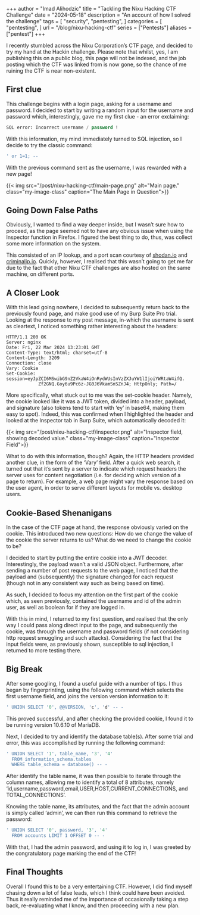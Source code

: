 +++
author = "Imad Alihodzic"
title = "Tackling the Nixu Hacking CTF Challenge"
date = "2024-05-18"
description = "An account of how I solved the challenge"
tags = [
    "security",
    "pentesting",
]
categories = [
    "pentesting",
]
url = "/blog/nixu-hacking-ctf"
series = ["Pentests"]
aliases = ["pentest"]
+++

I recently stumbled across the Nixu Corporation’s CTF page, and decided to try my hand at the Hackin challenge. 
Please note that whilst, yes, I am publishing this on a public blog, this page will not be indexed, and the job posting which the CTF was linked from is now gone, so the chance of me ruining the CTF is near non-existent.

<!--more-->
## First clue
This challenge begins with a login page, asking for a username and password. I decided to start by writing a random input for the username and password which, interestingly, gave me my first clue - an error exclaiming:

``` SQL
SQL error: Incorrect username / password !
```
With this information, my mind immediately turned to SQL injection, so I decide to try the classic command:
 
``` SQL
' or 1=1; --
```
With the previous command sent as the username, I was rewarded with a new page! 

{{< img src="/post/nixu-hacking-ctf/main-page.png" alt="Main page." class="my-image-class" caption="The Main Page in Question">}}


## Going Down False Paths

Obviously, I wanted to find a way deeper inside, but I wasn’t sure how to proceed, as the page seemed not to have any obvious issue when using the Inspector function in Firefox. I figured the best thing to do, thus, was collect some more information on the system. 

This consisted of an IP lookup, and a port scan courtesy of [shodan.io](https://www.shodan.io) and [criminalip.io](https://www.criminalip.io). Quickly, however, I realised that this wasn’t going to get me far due to the fact that other Nixu CTF challenges are also hosted on the same machine, on different ports. 

## A Closer Look 
With this lead going nowhere, I decided to subsequently return back to the previously found page, and make good use of my Burp Suite Pro trial. Looking at the response to my post message, in-which the username is sent as cleartext, I noticed something rather interesting about the headers: 

``` http 
HTTP/1.1 200 OK
Server: nginx
Date: Fri, 22 Mar 2024 13:23:01 GMT
Content-Type: text/html; charset=utf-8
Content-Length: 3209
Connection: close
Vary: Cookie
Set-Cookie: session=eyJpZCI6MSwibG9nZ2VkaW4iOnRydWUsInVzZXJuYW1lIjoiYWRtaW4ifQ.
            Zf2GNQ.Goy6u9Pc6z-JG0J6VkamSnSZnJ4; HttpOnly; Path=/
```
More specifically, what stuck out to me was the set-cookie header. Namely, the cookie looked like it was a JWT token, divided into a header, payload, and signature (also tokens tend to start with ‘ey’ in base64, making them easy to spot). 
Indeed, this was confirmed when I highlighted the header and looked at the Inspector tab in Burp Suite, which automatically decoded it: 

{{< img src="/post/nixu-hacking-ctf/inspector.png" alt="Inspector field, showing decoded value." class="my-image-class" caption="Inspector Field">}}

What to do with this information, though? Again, the HTTP headers provided another clue, in the form of the ‘Vary’ field. 
After a quick web search, it turned out that it’s sent by a server to indicate which request headers the server uses for content negotiation (i.e. for deciding which version of a page to return). For example, a web page might vary the response based on the user agent, in order to serve different layouts for mobile vs. desktop users. 

## Cookie-Based Shenanigans 

In the case of the CTF page at hand, the response obviously varied on the cookie. This introduced two new questions: 
How do we change the value of the cookie the server returns to us?
What do we need to change the cookie to be? 

I decided to start by putting the entire cookie into a JWT decoder. Interestingly, the payload wasn’t a valid JSON object. Furthermore, after sending a number of post requests to the web page, I noticed that the payload and (subsequently) the signature changed for each request (though not in any consistent way such as being based on time). 

As such, I decided to focus my attention on the first part of the cookie which, as seen previously, contained the username and id of the admin user, as well as boolean for if they are logged in. 

With this in mind, I returned to my first question, and realised that the only way I could pass along  direct input to the page, and subsequently the cookie, was through the username and password fields (if not considering http request smuggling and such attacks). 
Considering the fact that the input fields were, as previously shown, susceptible to sql injection, I returned to more testing there. 

## Big Break 
After some googling, I found a useful guide with a number of tips. I thus began by fingerprinting, using the following command which selects the first username field, and joins the version version information to it: 
``` sql
' UNION SELECT '0', @@VERSION, 'c', 'd' -- -
```
This proved successful, and after checking the provided cookie, I found it to be running version 10.6.10 of MariaDB. 

Next, I decided to try and identify the database table(s). After some trial and error, this was accomplished by running the following command: 
``` sql
' UNION SELECT '1', table_name, '3', '4' 
  FROM information_schema.tables 
  WHERE table_schema = database() -- -
```
After identify the table name, it was then possible to iterate through the column names, allowing me to identify a total of 8 attributes, namely ‘id,username,password,email,USER,HOST,CURRENT_CONNECTIONS, and TOTAL_CONNECTIONS’. 

Knowing the table name, its attributes, and the fact that the admin account is simply called ‘admin’, we can then run this command to retrieve the password: 
``` sql
' UNION SELECT '0', password, '3', '4' 
  FROM accounts LIMIT 1 OFFSET 0 -- -
```
With that, I had the admin password, and using it to log in, I was greeted by the congratulatory page marking the end of the CTF!

## Final Thoughts 
Overall I found this to be a very entertaining CTF. However, I did find myself chasing down a lot of false leads, which I think could have been avoided. Thus it really reminded me of the importance of occasionally taking a step back, re-evaluating what I know, and then proceeding with a new plan.
